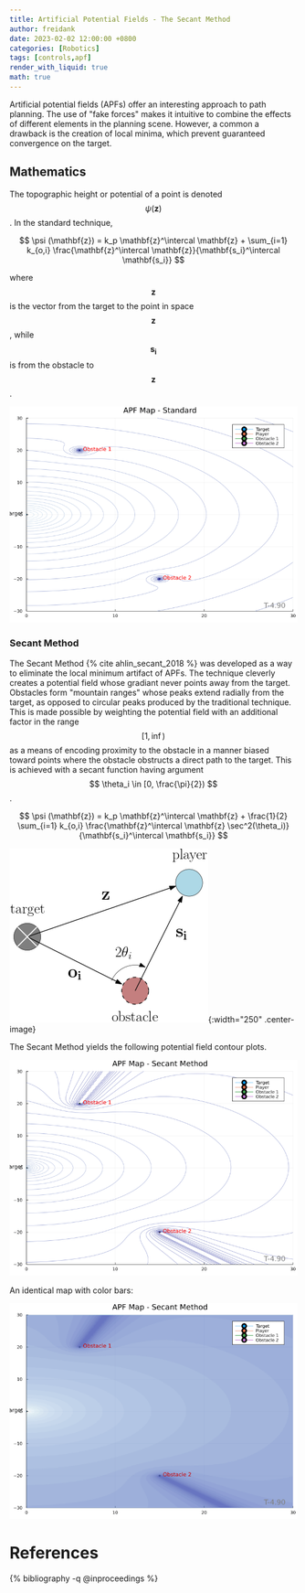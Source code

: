 ```yaml
---
title: Artificial Potential Fields - The Secant Method
author: freidank
date: 2023-02-02 12:00:00 +0800
categories: [Robotics]
tags: [controls,apf]
render_with_liquid: true
math: true
---
```


Artificial potential fields (APFs) offer an interesting approach to path planning. The use of "fake forces" makes it intuitive to combine the effects of different elements in the planning scene. However, a common a drawback is the creation of local minima, which prevent guaranteed convergence on the target.

## Mathematics
The topographic height or potential of a point is denoted $$ \psi (\mathbf{z}) $$. In the standard technique,

$$
\psi (\mathbf{z}) = k_p \mathbf{z}^\intercal \mathbf{z} + \sum_{i=1} k_{o,i} \frac{\mathbf{z}^\intercal \mathbf{z}}{\mathbf{s_i}^\intercal \mathbf{s_i}}
$$

where $$ \mathbf{z} $$ is the vector from the target to the point in space $$ \mathbf{z} $$, while $$ \mathbf{s_i} $$ is from the obstacle to $$ \mathbf{z} $$.

![APF map using the standard technique](/assets/img/posts/apf/apf_standard.gif "APF map using the standard technique")

### Secant Method
The Secant Method {% cite ahlin_secant_2018 %} was developed as a way to eliminate the local minimum artifact of APFs. The technique cleverly creates a potential field whose gradiant never points away from the target. Obstacles form "mountain ranges" whose peaks extend radially from the target, as opposed to circular peaks produced by the traditional technique. This is made possible by weighting the potential field with an additional factor in the range $$ [1, \inf) $$ as a means of encoding proximity to the obstacle in a manner biased toward points where the obstacle obstructs a direct path to the target. This is achieved with a secant function having argument $$ \theta_i \in [0, \frac{\pi}{2}) $$.

$$
\psi (\mathbf{z}) = k_p \mathbf{z}^\intercal \mathbf{z} + \frac{1}{2} \sum_{i=1} k_{o,i} \frac{\mathbf{z}^\intercal \mathbf{z} \sec^2(\theta_i)}{\mathbf{s_i}^\intercal \mathbf{s_i}}
$$

![Secant Method diagram](/assets/img/posts/apf/apf_secant_diagram.png "Secant Method diagram"){:width="250" .center-image}

The Secant Method yields the following potential field contour plots. <br>

![APF map using the Secant Method](/assets/img/posts/apf/apf_secant.gif "APF map using the Secant Method")

An identical map with color bars: <br>

![APF map using the Secant Method](/assets/img/posts/apf/apf_secant2.gif "APF map using the Secant Method")

# References
{% bibliography -q @inproceedings %}